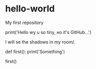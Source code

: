 # hello-world
My first repository


print('Hello wy u so tiny, но it's GitHub...')

I will se the shadows in my room/.


def first():
  print('Something')
  
first()
